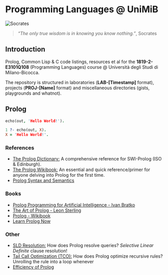 # Programming Languages @ UniMiB
![Socrates](https://upload.wikimedia.org/wikipedia/commons/c/c0/Metropolitan_David_Socrates_3.jpg "Socrates")
> *“The only true wisdom is in knowing you know nothing.”*, Socrates

## Introduction
Prolog, Common Lisp &amp; C code listings, resources et al for the **1819-2-E3101Q108** (Programming Languages) course @ Università degli Studi di Milano-Bicocca.

The repository is structured in laboratories (**LAB-[Timestamp]** format), projects (**PROJ-[Name]** format) and miscellaneous directories (gists, playgrounds and whatnot).

## Prolog
  ```prolog
  echo(out, 'Hello World!').

  1 ?- echo(out, X).
  X = 'Hello World!'.
  ```

  ### References
  - [The Prolog Dictionary:](http://www.cse.unsw.edu.au/~billw/prologdict.html) A comprehensive reference for SWI-Prolog (ISO & Edinburgh).
  - [The Prolog Wikibook:](https://en.wikibooks.org/wiki/Prolog) An essential and quick reference/primer for anyone delving into Prolog for the first time.
  - [Prolog Syntax and Semantics](https://en.wikipedia.org/wiki/Prolog_syntax_and_semantics)
  ### Books
  - [Prolog Programming for Artificial Intelligence - Ivan Bratko]()
  - [The Art of Prolog - Leon Sterling]()
  - [Prolog - Wikibook](https://en.wikibooks.org/wiki/Prolog)
  - [Learn Prolog Now](http://www.learnprolognow.org/lpnpage.php?pageid=online)
  ### Other
  - [SLD Resolution:](https://en.wikipedia.org/wiki/SLD_resolution) How does Prolog resolve queries? *Selective Linear Definite* clause resolution!
  - [Tail Call Optimization (TCO):](https://en.wikipedia.org/wiki/Tail_call) How does Prolog optimize recursive rules? Unrolling the rule into a loop whenever
  - [Efficiency of Prolog](https://www.metalevel.at/prolog/efficiency)